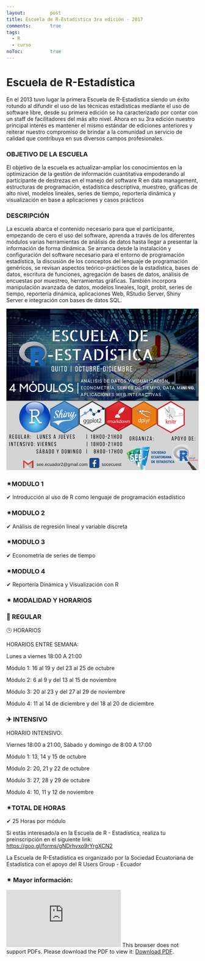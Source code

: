 ```yaml
---
layout: 		post
title: Escuela de R-Estadística 3ra edición - 2017
comments:		true
tags: 
  - R
  - curso
noToc:			true
---
```


Escuela de R-Estadística
===================
En el 2013 tuvo lugar la primera Escuela de R-Estadística siendo un éxito rotundo al difundir el uso de las técnicas estadísticas mediante el uso de software libre, desde su primera edición se ha caracterizado por contar con un staff de facilitadores del más alto nivel.
Ahora en su 3ra edición nuestro principal interés es mantener el mismo estándar de ediciones anteriores y reiterar nuestro compromiso de brindar a la comunidad un servicio de calidad que contribuya en sus diversos campos profesionales.

### OBJETIVO DE LA ESCUELA

El objetivo de la escuela es actualizar-ampliar los conocimientos en la optimización de la gestión de información cuantitativa empoderando al participante de destrezas en el manejo del software R en data management, estructuras de programación, estadística descriptiva, muestreo, gráficas de
alto nivel, modelos lineales, series de tiempo, reportería dinámica y visualización en base a aplicaciones y casos prácticos

### DESCRIPCIÓN
La escuela abarca el contenido necesario para que el participante, empezando de cero el uso del software, aprenda a través de los diferentes módulos varias herramientas de análisis de datos
hasta llegar a presentar la información de forma dinámica. Se arranca desde la instalación y configuración del software necesario para el entorno de programación estadística, la discusión de los conceptos del lenguaje de programación genéricos, se revisan aspectos teórico-prácticos de la estadística, bases de datos, escritura de funciones, agregación de bases de datos, análisis de encuestas por muestreo, herramientas gráficas. También incorpora manipulación avanzada de datos, modelos lineales, logit, probit, series de tiempo, reportería dinámica, aplicaciones Web, RStudio Server, Shiny Server e integración con bases de datos SQL.

![](/img/eventos/escuelar3.png)

### ✴MODULO 1
✔ Introducción al uso de R como lenguaje de programación estadístico
### ✴MODULO 2
✔ Análisis de regresión lineal y variable discreta
### ✴MODULO 3
✔ Econometría de series de tiempo
### ✴MODULO 4
✔ Reportería Dinámica y Visualización con R

### ✴ MODALIDAD Y HORARIOS
### 🚙 REGULAR

🕒 HORARIOS

HORARIOS ENTRE SEMANA: 

Lunes a viernes 18:00 A 21:00

Módulo 1: 16 al 19 y del 23 al 25 de octubre

Módulo 2: 6 al 9 y del 13 al 15 de noviembre

Módulo 3: 20 al 23 y del 27 al 29 de noviembre

Módulo 4: 11 al 14 de diciembre y del 18 al 20 de diciembre

### ✈ INTENSIVO

HORARIO INTENSIVO: 

Viernes 18:00 a 21:00, Sábado y domingo de 8:00 A 17:00

Módulo 1: 13, 14 y 15 de octubre

Módulo 2: 20, 21 y 22 de octubre

Módulo 3: 27, 28 y 29 de octubre

Módulo 4: 10, 11 y 12 de noviembre

### ✴TOTAL DE HORAS
✔ 25 Horas por módulo

Si estás interesado/a en la Escuela de R - Estadística, realiza tu preinscripción en el siguiente link:
https://goo.gl/forms/gNDrhvxo9rYrgXCN2

La Escuela de R-Estadística es organizado por la Sociedad Ecuatoriana de Estadística con el apoyo del R Users Group - Ecuador

### ✴ Mayor información: 

<object data="https://github.com/Rusersgroup/docs/raw/master/Escuela%20R-Estad%C3%ADstica%203ra%20Edici%C3%B3n.pdf" type="application/pdf" width="1100px" height="800px">
    <embed src="https://github.com/Rusersgroup/docs/raw/master/Escuela%20R-Estad%C3%ADstica%203ra%20Edici%C3%B3n.pdf">
        This browser does not support PDFs. Please download the PDF to view it: <a href="https://github.com/Rusersgroup/docs/raw/master/Escuela%20R-Estad%C3%ADstica%203ra%20Edici%C3%B3n.pdf">Download PDF</a>.</p>
    </embed>
</object>
